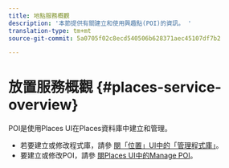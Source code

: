 ```yaml
---
title: 地點服務概觀
description: '本節提供有關建立和使用興趣點(POI)的資訊。 '
translation-type: tm+mt
source-git-commit: 5a0705f02c8ecd540506b628371aec45107df7b2

---
```



# 放置服務概觀 {#places-service-overview}

POI是使用Places UI在Places資料庫中建立和管理。

* 若要建立或修改程式庫，請參 [閱「位置」UI中的「管理程式庫」](/help/poi-mgmt-ui/manage-libraries-in-the-places-ui.md)。
* 要建立或修改POI，請參 [閱Places UI中的Manage POI](/help/poi-mgmt-ui/managing-pois-in-the-places-ui.md)。
